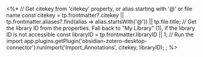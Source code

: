 <%*
// Get citekey from 'citekey' property, or alias starting with '@' or file name
const citekey = tp.frontmatter?.citekey || tp.frontmatter.aliases?.find(alias => alias.startsWith('@')) || tp.file.title;
// Get the library ID from the properties. Fall back to "My Library" (1), if the library ID is not accessible
const libraryID = tp.frontmatter.libraryID || 1;
// Run the import
app.plugins.getPlugin('obsidian-zotero-desktop-connector').runImport('Import_Annotations', citekey, libraryID); ;
%>
